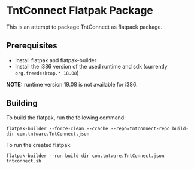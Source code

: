 # TntConnect Flatpak Package

This is an attempt to package TntConnect as flatpack package.

## Prerequisites

- Install flatpak and flatpak-builder
- Install the i386 version of the used runtime and sdk (currently `org.freedesktop.* 18.08`)

**NOTE:** runtime version 19.08 is not available for i386.

## Building

To build the flatpak, run the following command:

	flatpak-builder --force-clean --ccache --repo=tntconnect-repo build-dir com.tntware.TntConnect.json

To run the created flatpak:

	flatpak-builder --run build-dir com.tntware.TntConnect.json tntconnect.sh

